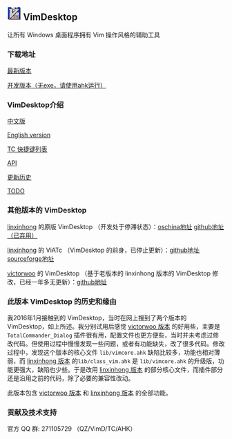 ## ![icon](doc/images/vimdesktop_32.jpg) VimDesktop

让所有 Windows 桌面程序拥有 Vim 操作风格的辅助工具

### 下载地址
[最新版本](https://github.com/goreliu/vimdesktop/releases/latest)

[开发版本（无exe，请使用ahk运行）](https://github.com/goreliu/vimdesktop/archive/master.zip)

### VimDesktop介绍

[中文版](https://github.com/goreliu/vimdesktop/wiki)

[English version](https://github.com/goreliu/vimdesktop/wiki/VimDesktop-Introduction-%5BEnglish-Version%5D)

[TC 快捷键列表](https://github.com/goreliu/vimdesktop/wiki/TC%E5%BF%AB%E6%8D%B7%E9%94%AE%E5%88%97%E8%A1%A8)

<a href="http://htmlpreview.github.io/?https://github.com/goreliu/vimdesktop/blob/master/doc/api.html" target="_blank">API</a>

[更新历史](https://github.com/goreliu/vimdesktop/blob/master/doc/HISTORY.md)

[TODO](https://github.com/goreliu/vimdesktop/blob/master/doc/TODO.md)

### 其他版本的 VimDesktop

[linxinhong](http://git.oschina.net/linxinhong) 的原版 VimDesktop （开发处于停滞状态）：[oschina地址](http://git.oschina.net/linxinhong/VimDesktop) [github地址（已弃用）](https://github.com/linxinhong/VimDesktop)

[linxinhong](http://git.oschina.net/linxinhong) 的 ViATc （VimDesktop 的前身，已停止更新）：[github地址](https://github.com/linxinhong/ViATc) [sourceforge地址](https://sourceforge.net/p/viatc/home/%E4%B8%BB%E9%A1%B5/)

[victorwoo](https://github.com/victorwoo) 的 VimDesktop （基于老版本的 linxinhong 版本的 VimDesktop 修改，已经一年多无更新）：[github地址](https://github.com/victorwoo/vimdesktop)

### 此版本 VimDesktop 的历史和缘由

我2016年1月接触到的 VimDesktop，当时在网上搜到了两个版本的 VimDesktop，如上所述。我分别试用后感觉 [victorwoo 版本](https://github.com/victorwoo/vimdesktop) 的好用些，主要是 `TotalCommander_Dialog` 插件很有用，配置文件也更方便些，当时并未考虑过修改代码。但使用过程中慢慢发现一些问题，或者有功能缺失，改了很多代码。修改过程中，发现这个版本的核心文件 `lib/vimcore.ahk` 缺陷比较多，功能也相对薄弱，而 [linxinhong 版本](http://git.oschina.net/linxinhong/VimDesktop) 的`lib/class_vim.ahk` 是 `lib/vimcore.ahk` 的升级版，功能更强大，缺陷也少些。于是改用 [linxinhong 版本](http://git.oschina.net/linxinhong/VimDesktop) 的部分核心文件，而插件部分还是沿用之前的代码，除了必要的兼容性改动。

此版本包含 [victorwoo 版本](https://github.com/victorwoo/vimdesktop) 和 [linxinhong 版本](http://git.oschina.net/linxinhong/VimDesktop) 的全部功能。

### 贡献及技术支持

官方 QQ 群: 271105729 （QZ/VimD/TC/AHK）

